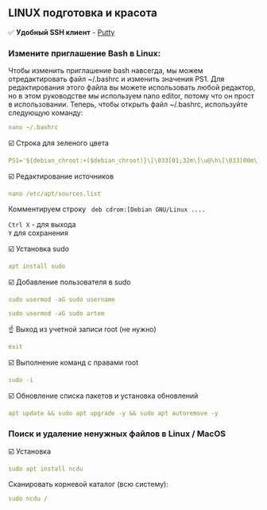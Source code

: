 
## LINUX подготовка и красота

:white_check_mark: **Удобный SSH клиент** - [Putty](https://www.putty.org/)    

### Измените приглашение Bash в Linux:    
Чтобы изменить приглашение bash навсегда, мы можем отредактировать файл ~/.bashrc и изменить значения PS1. Для редактирования этого файла вы можете использовать любой редактор, но в этом руководстве мы используем nano editor, потому что он прост в использовании. Теперь, чтобы открыть файл ~/.bashrc, используйте следующую команду:
```yaml
nano ~/.bashrc
```

:ballot_box_with_check: Строка для зеленого цвета    
```yaml
PS1='${debian_chroot:+($debian_chroot)}\[\033[01;32m\]\u@\h\[\033[00m\]:\[\033[01;34m\]\w\[\033[00m\]\$ '
```

:ballot_box_with_check: Редактирование источников    
```yaml
nano /etc/apt/sources.list
```
Комментируем строку ` deb cdrom:[Debian GNU/Linux ....`    

`Ctrl X` - для выхода    
`Y` для сохранения    

:ballot_box_with_check: Установка sudo       
```yaml
apt install sudo
```

:ballot_box_with_check: Добавление пользователя в sudo   
```yaml
sudo usermod -aG sudo username
```
```yaml
sudo usermod -aG sudo artem
```
:point_up: Выход из учетной записи root (не нужно) 
```yaml
exit
```

:ballot_box_with_check: Выполнение команд с правами root
```yaml
sudo -i
```
:ballot_box_with_check: Обновление списка пакетов и установка обновлений
```yaml
apt update && sudo apt upgrade -y && sudo apt autoremove -y
```
### Поиск и удаление ненужных файлов в Linux / MacOS
:ballot_box_with_check: Установка
```yaml
sudo apt install ncdu
```
Сканировать корневой каталог (всю систему):
```yaml
sudo ncdu /
```
